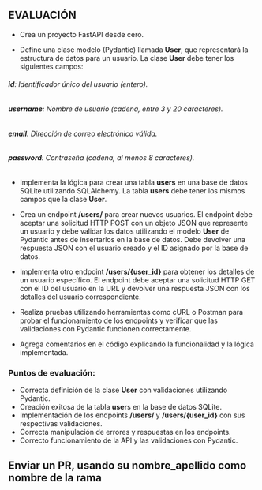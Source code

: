 ## EVALUACIÓN


- Crea un proyecto FastAPI desde cero.

- Define una clase modelo (Pydantic) llamada **User**, que representará la estructura de datos para un usuario. La clase **User** debe tener los siguientes campos:

###### **id**: Identificador único del usuario (entero).
###### **username**: Nombre de usuario (cadena, entre 3 y 20 caracteres).
###### **email**: Dirección de correo electrónico válida.
###### **password**: Contraseña (cadena, al menos 8 caracteres).

- Implementa la lógica para crear una tabla **users** en una base de datos SQLite utilizando SQLAlchemy. La tabla **users** debe tener los mismos campos que la clase **User**.

- Crea un endpoint **/users/** para crear nuevos usuarios. El endpoint debe aceptar una solicitud HTTP POST con un objeto JSON que represente un usuario y debe validar los datos utilizando el modelo **User** de Pydantic antes de insertarlos en la base de datos. Debe devolver una respuesta JSON con el usuario creado y el ID asignado por la base de datos.

- Implementa otro endpoint **/users/{user_id}** para obtener los detalles de un usuario específico. El endpoint debe aceptar una solicitud HTTP GET con el ID del usuario en la URL y devolver una respuesta JSON con los detalles del usuario correspondiente.

- Realiza pruebas utilizando herramientas como cURL o Postman para probar el funcionamiento de los endpoints y verificar que las validaciones con Pydantic funcionen correctamente.

- Agrega comentarios en el código explicando la funcionalidad y la lógica implementada.



### Puntos de evaluación:

* Correcta definición de la clase **User** con validaciones utilizando Pydantic.
* Creación exitosa de la tabla **user**s en la base de datos SQLite.
* Implementación de los endpoints **/users/** y **/users/{user_id}** con sus respectivas validaciones.
* Correcta manipulación de errores y respuestas en los endpoints.
* Correcto funcionamiento de la API y las validaciones con Pydantic.

## Enviar un PR, usando su nombre_apellido como nombre de la rama
